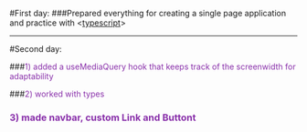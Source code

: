 #First day:
###Prepared everything for creating a single page application and practice with <[typescript](https://www.typescriptlang.org/)>

---

#Second day:

###<span style="color:rgb(137, 48, 170)">1) added a useMediaQuery hook that keeps track of the screenwidth for adaptability</span>

###<span style="color:rgb(137, 48, 170)">2) worked with types</span>

### <span style="color:rgb(137, 48, 170)">3) made navbar, custom Link and Buttont</span>
